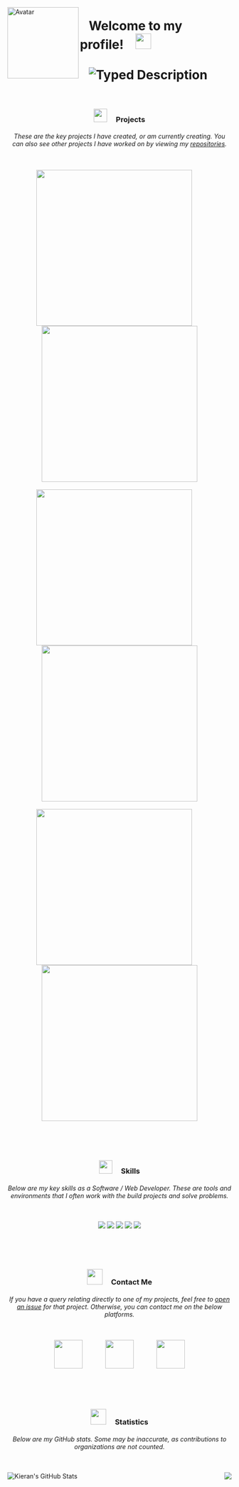 <a href="https://kieran-lock-portfolio.vercel.app/"><img align="left" alt="Avatar" width="160px" src="https://i.imgur.com/X3N3Akp.png" /></a>
<h1>&nbsp;&nbsp;&nbsp;Welcome to my profile!&nbsp;&nbsp;&nbsp;&nbsp;<img src="https://media.giphy.com/media/hvRJCLFzcasrR4ia7z/giphy.gif" width="35">
    <br /><br />
    &nbsp;&nbsp;&nbsp;<img alt="Typed Description" src="https://readme-typing-svg.herokuapp.com?font=Noto+Sans&size=28&duration=3500&pause=500&color=E6EDF3&width=435&lines=Hi!+​+I'm+Kieran+Lock;Software+%2F+Web+Developer;Proficient+with+React+/+Svelte;Located+in+England%2C+UK" />
</h1>


<br />


<h3 align=center><img src="https://media2.giphy.com/media/QssGEmpkyEOhBCb7e1/giphy.gif?cid=ecf05e47a0n3gi1bfqntqmob8g9aid1oyj2wr3ds3mg700bl&rid=giphy.gif" width ="30"> &nbsp;&nbsp;&nbsp;&nbsp;Projects</h3>
<h6 align="center">These are the key projects I have created, or am currently creating. You can also see other projects I have worked on by viewing my <a href="https://github.com/Kieran-Lock?tab=repositories">repositories</a>.</h6>
<br />

<div align="center">
    <a href="https://github.com/Racing-League-Tools/Racing-League-Tools-Public"><img align="center" src="https://github-readme-stats.vercel.app/api/pin/?username=Racing-League-Tools&repo=Racing-League-Tools-Public&title_color=ffffff&text_color=c9cacc&icon_color=2bbc8a&bg_color=1d1f21" width="350px" /></a>&nbsp;&nbsp;&nbsp;&nbsp;&nbsp;&nbsp;
    <a href="https://github.com/Kieran-Lock/ScanDocs"><img align="center" src="https://github-readme-stats.vercel.app/api/pin/?username=Kieran-Lock&repo=ScanDocs&title_color=ffffff&text_color=c9cacc&icon_color=2bbc8a&bg_color=1d1f21" width="350px" /></a>
</div>
<br />
<div align="center">
    <a href="https://github.com/Kieran-Lock/XtermGUI"><img align="center" src="https://github-readme-stats.vercel.app/api/pin/?username=Kieran-Lock&repo=XtermGUI&title_color=ffffff&text_color=c9cacc&icon_color=2bbc8a&bg_color=1d1f21" width="350px" /></a>&nbsp;&nbsp;&nbsp;&nbsp;&nbsp;&nbsp;
    <a href="https://github.com/Kieran-Lock/SQLiteFrame"><img align="center" src="https://github-readme-stats.vercel.app/api/pin/?username=Kieran-Lock&repo=SQLiteFrame&title_color=ffffff&text_color=c9cacc&icon_color=2bbc8a&bg_color=1d1f21" width="350px" /></a>
</div>
<br />
<div align="center">
    <a href="https://github.com/Kieran-Lock/AutoKahoot"><img align="center" src="https://github-readme-stats.vercel.app/api/pin/?username=Kieran-Lock&repo=AutoKahoot&title_color=ffffff&text_color=c9cacc&icon_color=2bbc8a&bg_color=1d1f21" width="350px" /></a>&nbsp;&nbsp;&nbsp;&nbsp;&nbsp;&nbsp;
    <a href="https://github.com/Kieran-Lock/Reddit-GOD"><img align="center" src="https://github-readme-stats.vercel.app/api/pin/?username=Kieran-Lock&repo=Reddit-GOD&title_color=ffffff&text_color=c9cacc&icon_color=2bbc8a&bg_color=1d1f21" width="350px" /></a>
</div>


<br /><br /><br />


<h3 align=center><img src="https://media.giphy.com/media/fjOdkUskrUGyOZTHhQ/giphy.gif" width ="30"> &nbsp;&nbsp;&nbsp;&nbsp;Skills</h3>
<h6 align="center">Below are my key skills as a Software / Web Developer. These are tools and environments that I often work with the build projects and solve problems.</h6>
<br />


<div align="center">
    <img src="https://skillicons.dev/icons?i=ts,js,html,css" />
    <img src="https://skillicons.dev/icons?i=firebase,gcp,react,nextjs" />
    <img src="https://skillicons.dev/icons?i=py,discord,raspberrypi,flask" />
    <img src="https://skillicons.dev/icons?i=vscode,stackoverflow,github,git" />
    <img src="https://skillicons.dev/icons?i=cs,unity,unreal,arduino" />
</div>


<br /><br /><br />


<h3 align=center><img src="https://media.giphy.com/media/ZqaZekJ3mPMmeMew4A/giphy.gif" width ="35"> &nbsp;&nbsp;&nbsp;&nbsp;Contact Me</h3>
<h6 align="center">If you have a query relating directly to one of my projects, feel free to <a href="https://docs.github.com/en/issues/tracking-your-work-with-issues/about-issues">open an issue</a> for that project. Otherwise, you can contact me on the below platforms.</h6>
<br />

<div align="center">
    <a href="https://linkedin.com/in/kieran-lock-43746528a/"><img height="64" width="64" src="https://cdn.simpleicons.org/linkedin" /></a>&nbsp;&nbsp;&nbsp;&nbsp;&nbsp;&nbsp;&nbsp;&nbsp;&nbsp;&nbsp;&nbsp;&nbsp;
    <a href="https://discordapp.com/users/380798738295422978"><img height="64" width="64" src="https://cdn.simpleicons.org/discord" /></a>&nbsp;&nbsp;&nbsp;&nbsp;&nbsp;&nbsp;&nbsp;&nbsp;&nbsp;&nbsp;&nbsp;&nbsp;
    <a href="mailto:kieran.lock@outlook.com"><img height="64" width="64" src="https://cdn.simpleicons.org/microsoftoutlook" /></a>
</div>


<br /><br /><br />


<h3 align=center><img src="https://media.giphy.com/media/cj87CxfRtrUifF3Ryk/giphy.gif" width ="35"> &nbsp;&nbsp;&nbsp;&nbsp;Statistics</h3>
<h6 align="center">Below are my GitHub stats. Some may be inaccurate, as contributions to organizations are not counted.</h6>
<br />

<div>
    <img src="https://github-readme-stats.vercel.app/api?username=Kieran-Lock&show_icons=true&line_height=27&count_private=true&title_color=ffffff&text_color=c9cacc&icon_color=2bbc8a&bg_color=1d1f21" alt="Kieran's GitHub Stats" />
    <img align="right" src="https://github-readme-stats.vercel.app/api/top-langs/?username=Kieran-Lock&hide=java,html,tex&title_color=ffffff&text_color=c9cacc&icon_color=2bbc8a&bg_color=1d1f21&langs_count=3" />
</div>
